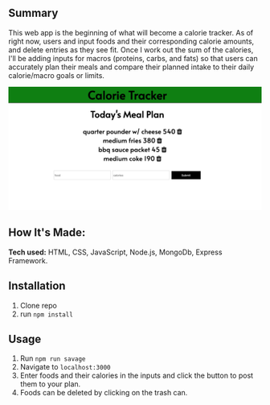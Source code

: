 ## Summary

This web app is the beginning of what will become a calorie tracker.  As of right now, users and input foods and their corresponding calorie amounts, and delete entries as they see fit.  Once I work out the sum of the calories, I'll be adding inputs for macros (proteins, carbs, and fats) so that users can accurately plan their meals and compare their planned intake to their daily calorie/macro goals or limits.

![alt tag](https://github.com/anthonybetances/personalExpressCalorieCounter/blob/master/Screen%20Shot%202019-11-17%20at%2010.22.01%20AM.png)

## How It's Made:
**Tech used:** HTML, CSS, JavaScript, Node.js, MongoDb, Express Framework.

## Installation

1. Clone repo
2. run `npm install`

## Usage

1. Run `npm run savage`
2. Navigate to `localhost:3000`
3. Enter foods and their calories in the inputs and click the button to post them to your plan.
4. Foods can be deleted by clicking on the trash can.
